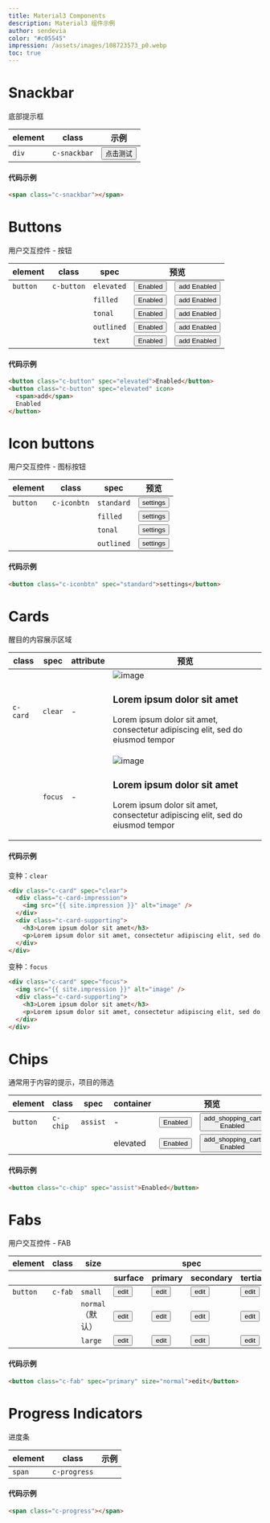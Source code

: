 ```yaml
---
title: Material3 Components
description: Material3 组件示例
author: sendevia
color: "#c05545"
impression: /assets/images/108723573_p0.webp
toc: true
---
```


# Snackbar

底部提示框

<table>
  <thead>
    <tr>
      <th>element</th>
      <th>class</th>
      <th>示例</th>
    </tr>
  </thead>
  <tbody>
    <tr>
      <td><code>div</code></td>
      <td><code>c-snackbar</code></td>
      <td><button id="JTM-P-Components-Snackbar-Test" class="c-button" spec="elevated">点击测试</button>
      </td>
    </tr>
  </tbody>
</table>

#### 代码示例

```html
<span class="c-snackbar"></span>
```

# Buttons

用户交互控件 - 按钮

<table>
  <thead>
    <tr>
      <th>element</th>
      <th>class</th>
      <th>spec</th>
      <th colspan="2">预览</th>
    </tr>
  </thead>
  <tbody>
    <tr>
      <td><code>button</code></td>
      <td><code>c-button</code></td>
      <td><code>elevated</code></td>
      <td>
        <button class="c-button" spec="elevated">Enabled</button>
      </td>
      <td>
        <button class="c-button" spec="elevated" icon>
          <span>add</span>
          Enabled
        </button>
      </td>
    </tr>
    <tr>
      <td></td>
      <td></td>
      <td><code>filled</code></td>
      <td>
        <button class="c-button" spec="filled">Enabled</button>
      </td>
      <td>
        <button class="c-button" spec="filled" icon>
          <span>add</span>
          Enabled
        </button>
      </td>
    </tr>
    <tr>
      <td></td>
      <td></td>
      <td><code>tonal</code></td>
      <td>
        <button class="c-button" spec="tonal">Enabled</button>
      </td>
      <td>
        <button class="c-button" spec="tonal" icon>
          <span>add</span>
          Enabled
        </button>
      </td>
    </tr>
    <tr>
      <td></td>
      <td></td>
      <td><code>outlined</code></td>
      <td>
        <button class="c-button" spec="outlined">Enabled</button>
      </td>
      <td>
        <button class="c-button" spec="outlined" icon>
          <span>add</span>
          Enabled
        </button>
      </td>
    </tr>
    <tr>
      <td></td>
      <td></td>
      <td><code>text</code></td>
      <td>
        <button class="c-button" spec="text">Enabled</button>
      </td>
      <td>
        <button class="c-button" spec="text" icon>
          <span>add</span>
          Enabled
        </button>
      </td>
    </tr>
  </tbody>
</table>

#### 代码示例

```html
<button class="c-button" spec="elevated">Enabled</button>
<button class="c-button" spec="elevated" icon>
  <span>add</span>
  Enabled
</button>
```

# Icon buttons

用户交互控件 - 图标按钮

<table>
  <thead>
    <tr>
      <th>element</th>
      <th>class</th>
      <th>spec</th>
      <th>预览</th>
    </tr>
  </thead>
  <tbody>
    <tr>
      <td><code>button</code></td>
      <td><code>c-iconbtn</code></td>
      <td><code>standard</code></td>
      <td>
        <button class="c-iconbtn" spec="standard">settings</button>
      </td>
    </tr>
    <tr>
      <td></td>
      <td></td>
      <td><code>filled</code></td>
      <td>
        <button class="c-iconbtn" spec="filled">settings</button>
      </td>
    </tr>
    <tr>
      <td></td>
      <td></td>
      <td><code>tonal</code></td>
      <td>
        <button class="c-iconbtn" spec="tonal">settings</button>
      </td>
    </tr>
    <tr>
      <td></td>
      <td></td>
      <td><code>outlined</code></td>
      <td>
        <button class="c-iconbtn" spec="outlined">settings</button>
      </td>
    </tr>
  </tbody>
</table>

#### 代码示例

```html
<button class="c-iconbtn" spec="standard">settings</button>
```

# Cards

醒目的内容展示区域

<table>
  <thead>
    <tr>
      <th>class</th>
      <th>spec</th>
      <th>attribute</th>
      <th>预览</th>
    </tr>
  </thead>
  <tbody>
    <tr>
      <td><code>c-card</code></td>
      <td><code>clear</code></td>
      <td>-</td>
      <td>
        <div class="c-card" spec="clear">
          <div class="c-card-impression">
            <img src="{{ site.impression }}" alt="image" />
          </div>
          <div class="c-card-supporting">
            <h3>Lorem ipsum dolor sit amet</h3>
            <p>Lorem ipsum dolor sit amet, consectetur adipiscing elit, sed do eiusmod tempor</p>
          </div>
        </div>
      </td>
    </tr>
    <tr>
      <td></td>
      <td><code>focus</code></td>
      <td>-</td>
      <td>
        <div class="c-card" spec="focus">
          <img src="{{ site.impression }}" alt="image" />
          <div class="c-card-supporting">
            <h3>Lorem ipsum dolor sit amet</h3>
            <p>Lorem ipsum dolor sit amet, consectetur adipiscing elit, sed do eiusmod tempor</p>
          </div>
        </div>
      </td>
    </tr>
  </tbody>
</table>

#### 代码示例

变种：<code>clear</code>

```html
<div class="c-card" spec="clear">
  <div class="c-card-impression">
    <img src="{{ site.impression }}" alt="image" />
  </div>
  <div class="c-card-supporting">
    <h3>Lorem ipsum dolor sit amet</h3>
    <p>Lorem ipsum dolor sit amet, consectetur adipiscing elit, sed do eiusmod tempor</p>
  </div>
</div>
```

变种：<code>focus</code>

```html
<div class="c-card" spec="focus">
  <img src="{{ site.impression }}" alt="image" />
  <div class="c-card-supporting">
    <h3>Lorem ipsum dolor sit amet</h3>
    <p>Lorem ipsum dolor sit amet, consectetur adipiscing elit, sed do eiusmod tempor</p>
  </div>
</div>
```

# Chips

通常用于内容的提示，项目的筛选

<table>
  <thead>
    <tr>
      <th>element</th>
      <th>class</th>
      <th>spec</th>
      <th>container</th>
      <th colspan="2">预览</th>
    </tr>
  </thead>
  <tbody>
    <tr>
      <td><code>button</code></td>
      <td><code>c-chip</code></td>
      <td><code>assist</code></td>
      <td>-</td>
      <td>
        <button class="c-chip" spec="assist">Enabled</button>
      </td>
      <td>
        <button class="c-chip" spec="assist" icon>
          <span>add_shopping_cart</span>
          Enabled
        </button>
      </td>
    </tr>
    <tr>
      <td></td>
      <td></td>
      <td></td>
      <td>elevated</td>
      <td>
        <button class="c-chip" spec="assist" container="elevated">Enabled</button>
      </td>
      <td>
        <button class="c-chip" spec="assist" container="elevated" icon>
          <span>add_shopping_cart</span>
          Enabled
        </button>
      </td>
    </tr>
  </tbody>
</table>

#### 代码示例

```html
<button class="c-chip" spec="assist">Enabled</button>
```

# Fabs

用户交互控件 - FAB

<table>
  <thead>
    <tr>
      <th>element</th>
      <th>class</th>
      <th>size</th>
      <th colspan="4">spec</th>
    </tr>
    <tr>
      <th></th>
      <th></th>
      <th></th>
      <th>surface</th>
      <th>primary</th>
      <th>secondary</th>
      <th>tertiary</th>
    </tr>
  </thead>
  <tbody>
    <tr>
      <td><code>button</code></td>
      <td><code>c-fab</code></td>
      <td><code>small</code></td>
      <td>
        <button class="c-fab" spec="surface" size="small">edit</button>
      </td>
      <td>
        <button class="c-fab" spec="primary" size="small">edit</button>
      </td>
      <td>
        <button class="c-fab" spec="secondary" size="small">edit</button>
      </td>
      <td>
        <button class="c-fab" spec="tertiary" size="small">edit</button>
      </td>
    </tr>
    <tr>
      <td></td>
      <td></td>
      <td><code>normal</code>（默认）</td>
      <td>
        <button class="c-fab" spec="surface" size="normal">edit</button>
      </td>
      <td>
        <button class="c-fab" spec="primary" size="normal">edit</button>
      </td>
      <td>
        <button class="c-fab" spec="secondary" size="normal">edit</button>
      </td>
      <td>
        <button class="c-fab" spec="tertiary" size="normal">edit</button>
      </td>
    </tr>
    <tr>
      <td></td>
      <td></td>
      <td><code>large</code></td>
      <td>
        <button class="c-fab" spec="surface" size="large">edit</button>
      </td>
      <td>
        <button class="c-fab" spec="primary" size="large">edit</button>
      </td>
      <td>
        <button class="c-fab" spec="secondary" size="large">edit</button>
      </td>
      <td>
        <button class="c-fab" spec="tertiary" size="large">edit</button>
      </td>
    </tr>
  </tbody>
</table>

#### 代码示例

```html
<button class="c-fab" spec="primary" size="normal">edit</button>
```

# Progress Indicators

进度条

<table>
  <thead>
    <tr>
      <th>element</th>
      <th>class</th>
      <th>示例</th>
    </tr>
  </thead>
  <tbody>
    <tr>
      <td><code>span</code></td>
      <td><code>c-progress</code></td>
      <td>
        <span class="c-progress"></span>
      </td>
    </tr>
  </tbody>
</table>

#### 代码示例

```html
<span class="c-progress"></span>
```
